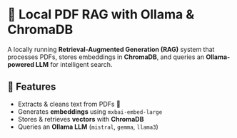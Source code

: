 # 📄 Local PDF RAG with Ollama & ChromaDB  

A locally running **Retrieval-Augmented Generation (RAG)** system that processes PDFs, stores embeddings in **ChromaDB**, and queries an **Ollama-powered LLM** for intelligent search.  

## 🚀 Features  
- Extracts & cleans text from PDFs 📄  
- Generates **embeddings** using `mxbai-embed-large`  
- Stores & retrieves **vectors** with **ChromaDB**  
- Queries an **Ollama LLM** (`mistral`, `gemma`, `llama3`)  

